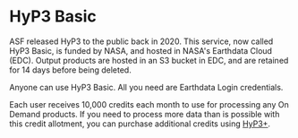 # HyP3 Basic

ASF released HyP3 to the public back in 2020. This service, now called HyP3 Basic, is funded by NASA, and hosted in 
NASA's Earthdata Cloud (EDC). Output products are hosted in an S3 bucket in EDC, and are retained for 14 days before 
being deleted. 

Anyone can use HyP3 Basic. All you need are Earthdata Login credentials. 

Each user receives 10,000 credits each month to use for processing any On Demand products. If you need to process 
more data than is possible with this credit allotment, you can purchase additional credits using 
[HyP3+](hyp3_plus.md "Jump to HyP3+ Documentation"). 
